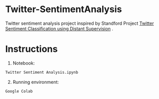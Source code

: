 # Twitter-SentimentAnalysis
Twitter sentiment analysis project inspired by Standford Project [Twitter Sentiment Classification using Distant Supervision](https://www-cs.stanford.edu/people/alecmgo/papers/TwitterDistantSupervision09.pdf) .

# Instructions

1. Notebook:
```bash
Twitter Sentiment Analysis.ipynb
```

2. Running environment:
```bash
Google Colab
```

